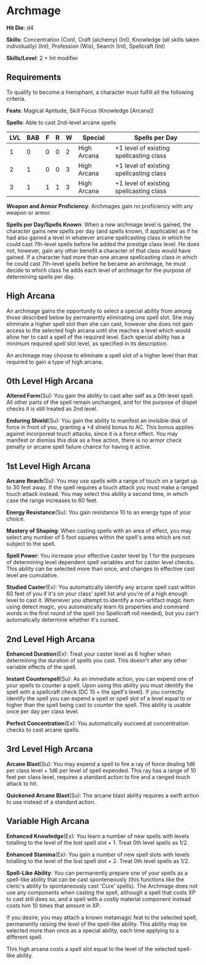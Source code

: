 # Archmage

**Hit Die**: d4

**Skills**: Concentration (Con), Craft (alchemy) (Int), Knowledge (all skills taken individually) (Int), Profession (Wis), Search (Int), Spellcraft (Int)

**Skills/Level**: 2 + Int modifier

## Requirements

To qualify to become a hierophant, a character must fulfill all the following criteria.

**Feats**: Magical Aptitude, Skill Focus (Knowledge [Arcana])

**Spells**: Able to cast 2nd-level arcane spells

LVL | BAB | F | R | W | Special | Spells per Day
--- | --- | - | - | - | ------- | --------------
1   | 0   | 0 | 0 | 2 | High Arcana | +1 level of existing spellcasting class
2   | 1   | 0 | 0 | 3 | High Arcana | +1 level of existing spellcasting class
3   | 1   | 1 | 1 | 3 | High Arcana | +1 level of existing spellcasting class

**Weapon and Armor Proficiency**: Archmages gain no proficiency with any weapon or armor.

**Spells per Day/Spells Known**: When a new archmage level is gained, the character gains new spells per day (and spells known, if applicable) as if he had also gained a level in whatever arcane spellcasting class in which he could cast 7th-level spells before he added the prestige class level. He does not, however, gain any other benefit a character of that class would have gained. If a character had more than one arcane spellcasting class in which he could cast 7th-level spells before he became an archmage, he must decide to which class he adds each level of archmage for the purpose of determining spells per day.

## High Arcana

An archmage gains the opportunity to select a special ability from among those described below by permanently eliminating one spell slot. She may eliminate a higher spell slot than she can cast, however she does not gain access to the selected high arcana until she reaches a level which would allow her to cast a spell of the required level. Each special ability has a minimum required spell slot level, as specified in its description.

An archmage may choose to eliminate a spell slot of a higher level than that required to gain a type of high arcana. 

## 0th Level High Arcana

**Altered Form**(Su): You gain the ability to cast alter self as a 0th level spell. All other parts of the spell remain unchanged, and for the purpose of dispel checks it is still treated as 2nd level.

**Enduring Shield**(Su): You gain the ability to manifest an invisible disk of force in front of you, granting a +4 shield bonus to AC. This bonus applies against incorporeal touch attacks, since it is a force effect. You may manifest or dismiss this disk as a free action, there is no armor check penalty or arcane spell failure chance for having it active.

## 1st Level High Arcana

**Arcane Reach**(Su): You may use spells with a range of touch on a target up to 30 feet away. If the spell requires a touch attack you must make a ranged touch attack instead. You may select this ability a second time, in which case the range increases to 60 feet.

**Energy Resistance**(Su): You gain resistance 10 to an energy type of your choice.

**Mastery of Shaping**: When casting spells with an area of effect, you may select any number of 5 foot squares within the spell's area which are not subject to the spell.

**Spell Power**: You increase your effective caster level by 1 for the purposes of determining level dependent spell variables and for caster level checks. This ability can be selected more than once, and changes to effective cast level are cumulative.

**Studied Caster**(Ex): You automatically identify any arcane spell cast within 60 feet of you if it's on your class' spell list and you're of a high enough level to cast it. Whenever you attempt to identify a non-artifact magic item using detect magic, you automatically learn its properties and command words in the first round of the spell (no Spellcraft roll needed), but you can't automatically determine whether it's cursed.

## 2nd Level High Arcana

**Enhanced Duration**(Ex): Treat your caster level as 6 higher when determining the duration of spells you cast. This doesn't alter any other variable effects of the spell.

**Instant Counterspell**(Su): As an immediate action, you can expend one of your spells to counter a spell. Upon using this ability you must identify the spell with a spellcraft check (DC 15 + the spell's level). If you correctly identify the spell you can expend a spell or spell slot of a level equal to or higher than the spell being cast to counter the spell. This ability is usable once per day per class level.

**Perfect Concentration**(Ex): You automatically succeed at concentration checks to cast arcane spells. 

## 3rd Level High Arcana

**Arcane Blast**(Su): You may expend a spell to fire a ray of force dealing 1d6 per class level + 1d6 per level of spell expended. This ray has a range of 10 feet per class level, requires a standard action to fire and a ranged touch attack to hit.

**Quickened Arcane Blast**(Su): The arcane blast ability requires a swift action to use instead of a standard action.

## Variable High Arcana

**Enhanced Knowledge**(Ex): You learn a number of new spells with levels totalling to the level of the lost spell slot + 1. Treat 0th level spells as 1/2. 

**Enhanced Stamina**(Ex): You gain a number of new spell slots with levels totalling to the level of the lost spell slot + 2. Treat 0th level spells as 1/2.

**Spell-Like Ability**: You can permanently prepare one of your spells as a spell-like ability that can be cast sponteneously (this functions like the cleric's ability to spontaneously cast 'Cure' spells). The Archmage does not use any components when casting the spell, although a spell that costs XP to cast still does so, and a spell with a costly material component instead costs him 10 times that amount in XP.

If you desire, you may attach a known metamagic feat to the selected spell, permanently raising the level of the spell-like ability. This ability may be selected more than once as a special ability, each time applying to a different spell.

This high arcana costs a spell slot equal to the level of the selected spell-like ability.